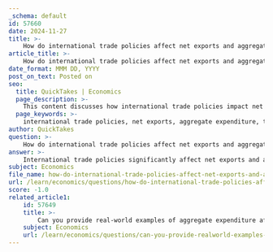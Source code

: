 ```yaml
---
_schema: default
id: 57660
date: 2024-11-27
title: >-
    How do international trade policies affect net exports and aggregate expenditure?
article_title: >-
    How do international trade policies affect net exports and aggregate expenditure?
date_format: MMM DD, YYYY
post_on_text: Posted on
seo:
  title: QuickTakes | Economics
  page_description: >-
    This content discusses how international trade policies impact net exports and aggregate expenditure, detailing mechanisms such as tariffs, quotas, trade agreements, and their effects on economic performance.
  page_keywords: >-
    international trade policies, net exports, aggregate expenditure, tariffs, quotas, trade agreements, economic performance, exchange rates, foreign direct investment, consumption, investment, government spending
author: QuickTakes
question: >-
    How do international trade policies affect net exports and aggregate expenditure?
answer: >-
    International trade policies significantly affect net exports and aggregate expenditure through various mechanisms. These policies include tariffs, quotas, and trade agreements, which can alter the volume and value of goods and services exchanged across borders.\n\n1. **Impact on Net Exports**: Trade policies directly influence net exports (NX), which is calculated as exports (X) minus imports (M). For instance, an increase in tariffs on imports can lead to a reduction in the volume of imports, thereby increasing net exports if exports remain stable or increase. Conversely, if tariffs lead to retaliatory measures from trading partners, exports may decline, negatively impacting net exports.\n\n2. **Aggregate Expenditure (AE)**: Aggregate expenditure is defined as the sum of consumption (C), investment (I), government spending (G), and net exports (NX):\n   $$\n   AE = C + I + G + (X - M)\n   $$\n   Changes in net exports due to trade policies can shift the aggregate expenditure curve. For example, if net exports increase due to favorable trade policies, aggregate expenditure will rise, potentially leading to higher national income and output.\n\n3. **General Equilibrium Effects**: Trade policies can have broad general equilibrium effects. For instance, an increase in tariffs may reduce imports and exports, which can also affect domestic investment. This interconnectedness means that trade policies can have ripple effects throughout the economy, influencing overall economic activity.\n\n4. **Exchange Rates**: The real exchange rate may adjust in response to trade policies. For example, higher import tariffs and export subsidies can lead to a partial appreciation of the exchange rate, which may not fully offset the effects on net exports. This can further influence aggregate expenditure by altering the competitiveness of domestic goods in international markets.\n\n5. **Foreign Direct Investment (FDI)**: Trade policies can also impact foreign direct investment, which in turn affects net exports. Increased FDI can enhance a host country's export capacity, contributing positively to net exports and aggregate expenditure.\n\nIn summary, international trade policies play a crucial role in shaping net exports and aggregate expenditure, with implications for overall economic performance. Understanding these dynamics is essential for policymakers aiming to foster economic growth and stability.
subject: Economics
file_name: how-do-international-trade-policies-affect-net-exports-and-aggregate-expenditure.md
url: /learn/economics/questions/how-do-international-trade-policies-affect-net-exports-and-aggregate-expenditure
score: -1.0
related_article1:
    id: 57649
    title: >-
        Can you provide real-world examples of aggregate expenditure affecting GDP?
    subject: Economics
    url: /learn/economics/questions/can-you-provide-realworld-examples-of-aggregate-expenditure-affecting-gdp
---
```


&nbsp;